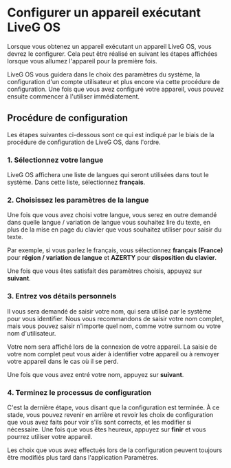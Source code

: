 # Configurer un appareil exécutant LiveG OS
Lorsque vous obtenez un appareil exécutant un appareil LiveG OS, vous devrez le configurer. Cela peut être réalisé en suivant les étapes affichées lorsque vous allumez l'appareil pour la première fois.

LiveG OS vous guidera dans le choix des paramètres du système, la configuration d'un compte utilisateur et plus encore via cette procédure de configuration. Une fois que vous avez configuré votre appareil, vous pouvez ensuite commencer à l'utiliser immédiatement.

## Procédure de configuration
Les étapes suivantes ci-dessous sont ce qui est indiqué par le biais de la procédure de configuration de LiveG OS, dans l'ordre.

### 1. Sélectionnez votre langue
LiveG OS affichera une liste de langues qui seront utilisées dans tout le système. Dans cette liste, sélectionnez **français**.

### 2. Choisissez les paramètres de la langue
Une fois que vous avez choisi votre langue, vous serez en outre demandé dans quelle langue / variation de langue vous souhaitez lire du texte, en plus de la mise en page du clavier que vous souhaitez utiliser pour saisir du texte.

Par exemple, si vous parlez le français, vous sélectionnez **français (France)** pour **région / variation de langue** et **AZERTY** pour **disposition du clavier**.

Une fois que vous êtes satisfait des paramètres choisis, appuyez sur **suivant**.

### 3. Entrez vos détails personnels
Il vous sera demandé de saisir votre nom, qui sera utilisé par le système pour vous identifier. Nous vous recommandons de saisir votre nom complet, mais vous pouvez saisir n'importe quel nom, comme votre surnom ou votre nom d'utilisateur.

Votre nom sera affiché lors de la connexion de votre appareil. La saisie de votre nom complet peut vous aider à identifier votre appareil ou à renvoyer votre appareil dans le cas où il se perd.

Une fois que vous avez entré votre nom, appuyez sur **suivant**.

### 4. Terminez le processus de configuration
C'est la dernière étape, vous disant que la configuration est terminée. À ce stade, vous pouvez revenir en arrière et revoir les choix de configuration que vous avez faits pour voir s'ils sont corrects, et les modifier si nécessaire. Une fois que vous êtes heureux, appuyez sur **finir** et vous pourrez utiliser votre appareil.

Les choix que vous avez effectués lors de la configuration peuvent toujours être modifiés plus tard dans l'application Paramètres.
